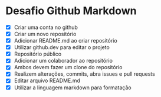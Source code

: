 # Desafio Github Markdown

- [x] Criar uma conta no github
- [x] Criar um novo repositório 
- [x] Adicionar README.md ao criar repositório
- [x] Utilizar github.dev para editar o projeto
- [x] Repositório público 
- [x] Adicionar um colaborador ao repositório 
- [x] Ambos devem fazer um clone do repositório
- [x] Realizem alterações, commits, abra issues e pull requests
- [x] Editar arquivo README.md
- [x] Utilizar a linguagem markdown para formatação
